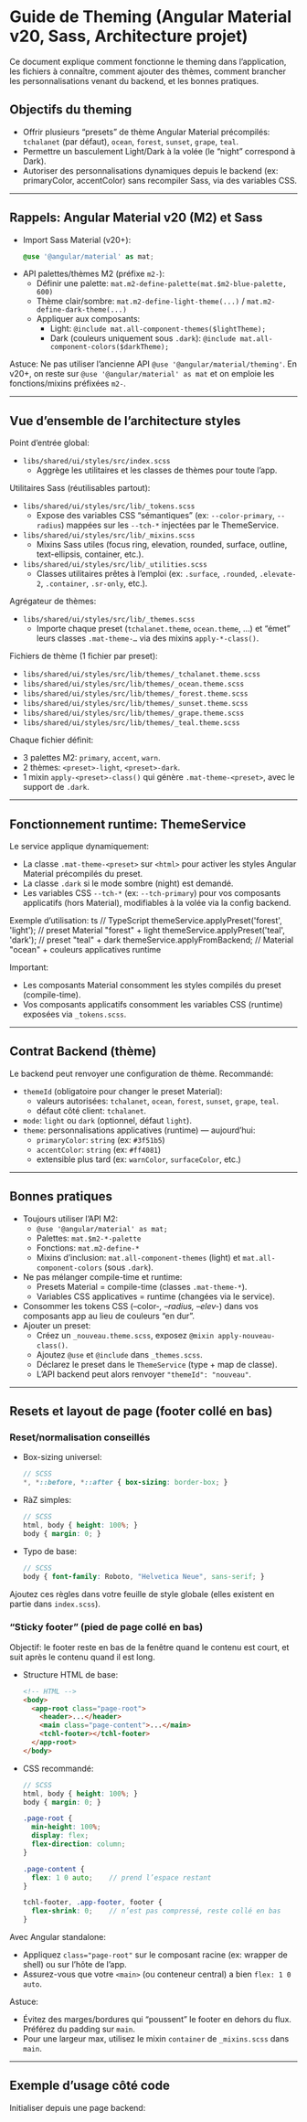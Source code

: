 # Guide de Theming (Angular Material v20, Sass, Architecture projet)

Ce document explique comment fonctionne le theming dans l’application, les fichiers à connaître, comment ajouter des
thèmes, comment brancher les personnalisations venant du backend, et les bonnes pratiques.

## Objectifs du theming

- Offrir plusieurs “presets” de thème Angular Material précompilés: `tchalanet` (par défaut), `ocean`, `forest`,
  `sunset`, `grape`, `teal`.
- Permettre un basculement Light/Dark à la volée (le “night” correspond à Dark).
- Autoriser des personnalisations dynamiques depuis le backend (ex: primaryColor, accentColor) sans recompiler Sass, via
  des variables CSS.

---

## Rappels: Angular Material v20 (M2) et Sass

- Import Sass Material (v20+):
  ```scss
  @use '@angular/material' as mat;
  ```
- API palettes/thèmes M2 (préfixe `m2-`):
    - Définir une palette: `mat.m2-define-palette(mat.$m2-blue-palette, 600)`
    - Thème clair/sombre: `mat.m2-define-light-theme(...)` / `mat.m2-define-dark-theme(...)`
    - Appliquer aux composants:
        - Light: `@include mat.all-component-themes($lightTheme);`
        - Dark (couleurs uniquement sous `.dark`): `@include mat.all-component-colors($darkTheme);`

Astuce: Ne pas utiliser l’ancienne API `@use '@angular/material/theming'`. En v20+, on reste sur
`@use '@angular/material' as mat` et on emploie les fonctions/mixins préfixées `m2-`.

---

## Vue d’ensemble de l’architecture styles

Point d’entrée global:

- `libs/shared/ui/styles/src/index.scss`
    - Aggrège les utilitaires et les classes de thèmes pour toute l’app.

Utilitaires Sass (réutilisables partout):

- `libs/shared/ui/styles/src/lib/_tokens.scss`
    - Expose des variables CSS “sémantiques” (ex: `--color-primary`, `--radius`) mappées sur les `--tch-*` injectées par
      le ThemeService.
- `libs/shared/ui/styles/src/lib/_mixins.scss`
    - Mixins Sass utiles (focus ring, elevation, rounded, surface, outline, text-ellipsis, container, etc.).
- `libs/shared/ui/styles/src/lib/_utilities.scss`
    - Classes utilitaires prêtes à l’emploi (ex: `.surface`, `.rounded`, `.elevate-2`, `.container`, `.sr-only`, etc.).

Agrégateur de thèmes:

- `libs/shared/ui/styles/src/lib/_themes.scss`
    - Importe chaque preset (`tchalanet.theme`, `ocean.theme`, …) et “émet” leurs classes `.mat-theme-…` via des mixins
      `apply-*-class()`.

Fichiers de thème (1 fichier par preset):

- `libs/shared/ui/styles/src/lib/themes/_tchalanet.theme.scss`
- `libs/shared/ui/styles/src/lib/themes/_ocean.theme.scss`
- `libs/shared/ui/styles/src/lib/themes/_forest.theme.scss`
- `libs/shared/ui/styles/src/lib/themes/_sunset.theme.scss`
- `libs/shared/ui/styles/src/lib/themes/_grape.theme.scss`
- `libs/shared/ui/styles/src/lib/themes/_teal.theme.scss`

Chaque fichier définit:

- 3 palettes M2: `primary`, `accent`, `warn`.
- 2 thèmes: `<preset>-light`, `<preset>-dark`.
- 1 mixin `apply-<preset>-class()` qui génère `.mat-theme-<preset>`, avec le support de `.dark`.

---

## Fonctionnement runtime: ThemeService

Le service applique dynamiquement:

- La classe `.mat-theme-<preset>` sur `<html>` pour activer les styles Angular Material précompilés du preset.
- La classe `.dark` si le mode sombre (night) est demandé.
- Les variables CSS `--tch-*` (ex: `--tch-primary`) pour vos composants applicatifs (hors Material), modifiables à la
  volée via la config backend.

Exemple d’utilisation:
ts //
TypeScript themeService.applyPreset('forest', 'light');
// preset Material "forest" + light
themeService.applyPreset('teal', 'dark'); // preset "teal" + dark
themeService.applyFromBackend; // Material "ocean" + couleurs applicatives runtime


Important:
- Les composants Material consomment les styles compilés du preset (compile-time).
- Vos composants applicatifs consomment les variables CSS (runtime) exposées via `_tokens.scss`.

---

## Contrat Backend (thème)

Le backend peut renvoyer une configuration de thème. Recommandé:

- `themeId` (obligatoire pour changer le preset Material): 
  - valeurs autorisées: `tchalanet`, `ocean`, `forest`, `sunset`, `grape`, `teal`.
  - défaut côté client: `tchalanet`.
- `mode`: `light` ou `dark` (optionnel, défaut `light`).
- `theme`: personnalisations applicatives (runtime) — aujourd’hui:
  - `primaryColor`: `string` (ex: `#3f51b5`)
  - `accentColor`: `string` (ex: `#ff4081`)
  - extensible plus tard (ex: `warnColor`, `surfaceColor`, etc.)

---

## Bonnes pratiques

- Toujours utiliser l’API M2:
    - `@use '@angular/material' as mat;`
    - Palettes: `mat.$m2-*-palette`
    - Fonctions: `mat.m2-define-*`
    - Mixins d’inclusion: `mat.all-component-themes` (light) et `mat.all-component-colors` (sous `.dark`).
- Ne pas mélanger compile-time et runtime:
    - Presets Material = compile-time (classes `.mat-theme-*`).
    - Variables CSS applicatives = runtime (changées via le service).
- Consommer les tokens CSS (–color-*, –radius, –elev-*) dans vos composants app au lieu de couleurs “en dur”.
- Ajouter un preset:
    - Créez un `_nouveau.theme.scss`, exposez `@mixin apply-nouveau-class()`.
    - Ajoutez `@use` et `@include` dans `_themes.scss`.
    - Déclarez le preset dans le `ThemeService` (type + map de classe).
    - L’API backend peut alors renvoyer `"themeId": "nouveau"`.

---

## Resets et layout de page (footer collé en bas)

### Reset/normalisation conseillés
- Box-sizing universel:
  ```scss
  // SCSS
  *, *::before, *::after { box-sizing: border-box; }
  ```
- RàZ simples:
  ```scss
  // SCSS
  html, body { height: 100%; }
  body { margin: 0; }
  ```
- Typo de base:
  ```scss
  // SCSS
  body { font-family: Roboto, "Helvetica Neue", sans-serif; }
  ```

Ajoutez ces règles dans votre feuille de style globale (elles existent en partie dans `index.scss`).

### “Sticky footer” (pied de page collé en bas)
Objectif: le footer reste en bas de la fenêtre quand le contenu est court, et suit après le contenu quand il est long.

- Structure HTML de base:
  ```html
  <!-- HTML -->
  <body>
    <app-root class="page-root">
      <header>...</header>
      <main class="page-content">...</main>
      <tchl-footer></tchl-footer>
    </app-root>
  </body>
  ```
- CSS recommandé:
  ```scss
  // SCSS
  html, body { height: 100%; }
  body { margin: 0; }

  .page-root {
    min-height: 100%;
    display: flex;
    flex-direction: column;
  }

  .page-content {
    flex: 1 0 auto;    // prend l’espace restant
  }

  tchl-footer, .app-footer, footer {
    flex-shrink: 0;    // n’est pas compressé, reste collé en bas
  }
  ```

Avec Angular standalone:
- Appliquez `class="page-root"` sur le composant racine (ex: wrapper de shell) ou sur l’hôte de l’app.
- Assurez-vous que votre `<main>` (ou conteneur central) a bien `flex: 1 0 auto`.

Astuce:
- Évitez des marges/bordures qui “poussent” le footer en dehors du flux. Préférez du padding sur `main`.
- Pour une largeur max, utilisez le mixin `container` de `_mixins.scss` dans `main`.

---

## Exemple d’usage côté code

Initialiser depuis une page backend:
